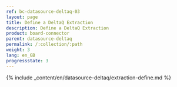 ```yaml
---
ref: bc-datasource-deltaq-03
layout: page
title: Define a DeltaQ Extraction
description: Define a DeltaQ Extraction
product: board-connector
parent: datasource-deltaq
permalink: /:collection/:path
weight: 3
lang: en_GB
progressstate: 3
---
```

{% include _content/en/datasource-deltaq/extraction-define.md %}